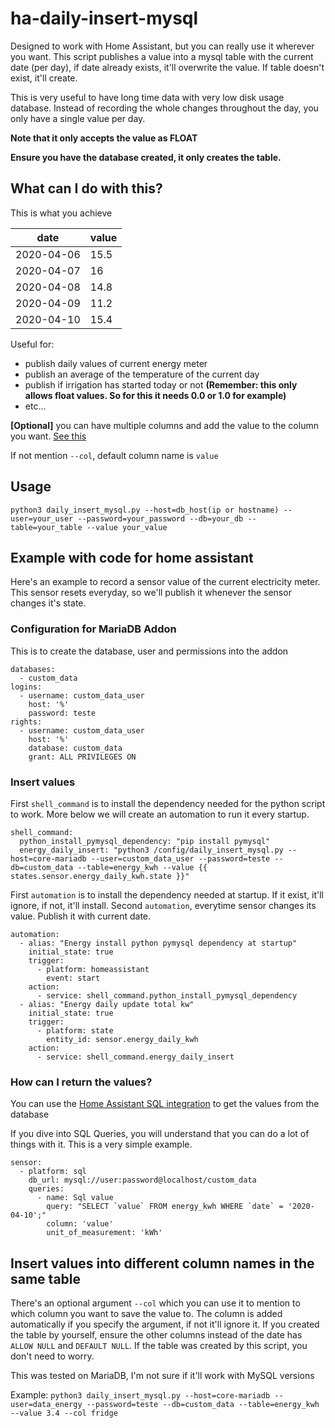 # ha-daily-insert-mysql
Designed to work with Home Assistant, but you can really use it wherever you want.
This script publishes a value into a mysql table with the current date (per day), if date already exists, it'll overwrite the value.
If table doesn't exist, it'll create.

This is very useful to have long time data with very low disk usage database.
Instead of recording the whole changes throughout the day, you only have a single value per day.

**Note that it only accepts the value as FLOAT**

**Ensure you have the database created, it only creates the table.**

## What can I do with this?
This is what you achieve

| date | value |
| ------ | ------- |
| 2020-04-06 | 15.5 |
| 2020-04-07 | 16 |
| 2020-04-08 | 14.8 |
| 2020-04-09| 11.2 |
| 2020-04-10 | 15.4 |

Useful for:
- publish daily values of current energy meter
- publish an average of the temperature of the current day
- publish if irrigation has started today or not **(Remember: this only allows float values. So for this it needs 0.0 or 1.0 for example)**
- etc...

**[Optional]** you can have multiple columns and add the value to the column you want. [See this](#insert-values-into-different-column-names-in-the-same-table)

If not mention `--col`, default column name is `value`

## Usage
`python3 daily_insert_mysql.py --host=db_host(ip or hostname) --user=your_user --password=your_password --db=your_db --table=your_table --value your_value`

## Example with code for home assistant
Here's an example to record a sensor value of the current electricity meter.
This sensor resets everyday, so we'll publish it whenever the sensor changes it's state.

### Configuration for MariaDB Addon
This is to create the database, user and permissions into the addon

```
databases:
  - custom_data
logins:
  - username: custom_data_user
    host: '%'
    password: teste
rights:
  - username: custom_data_user
    host: '%'
    database: custom_data
    grant: ALL PRIVILEGES ON
```

### Insert values

First `shell_command` is to install the dependency needed for the python script to work. More below we will create an automation to run it every startup.
```
shell_command:
  python_install_pymysql_dependency: "pip install pymysql"
  energy_daily_insert: "python3 /config/daily_insert_mysql.py --host=core-mariadb --user=custom_data_user --password=teste --db=custom_data --table=energy_kwh --value {{ states.sensor.energy_daily_kwh.state }}"
```

First `automation` is to install the dependency needed at startup. If it exist, it'll ignore, if not, it'll install.
Second `automation`, everytime sensor changes its value. Publish it with current date.
```
automation:
  - alias: "Energy install python pymysql dependency at startup"
    initial_state: true
    trigger:
      - platform: homeassistant
        event: start
    action:
      - service: shell_command.python_install_pymysql_dependency
  - alias: "Energy daily update total kw"
    initial_state: true
    trigger:
      - platform: state
        entity_id: sensor.energy_daily_kwh
    action:
      - service: shell_command.energy_daily_insert
```

### How can I return the values?

You can use the [Home Assistant SQL integration](https://www.home-assistant.io/integrations/sql/) to get the values from the database

If you dive into SQL Queries, you will understand that you can do a lot of things with it.
This is a very simple example.
```
sensor:
  - platform: sql
    db_url: mysql://user:password@localhost/custom_data
    queries:
      - name: Sql value
        query: "SELECT `value` FROM energy_kwh WHERE `date` = '2020-04-10';"
        column: 'value'
        unit_of_measurement: 'kWh'
```

## Insert values into different column names in the same table

There's an optional argument `--col` which you can use it to mention to which column you want to save the value to.
The column is added automatically if you specify the argument, if not it'll ignore it.
If you created the table by yourself, ensure the other columns instead of the date has `ALLOW NULL` and `DEFAULT NULL`. If the table was created by this script, you don't need to worry.

This was tested on MariaDB, I'm not sure if it'll work with MySQL versions

Example:
`python3 daily_insert_mysql.py --host=core-mariadb --user=data_energy --password=teste --db=custom_data --table=energy_kwh --value 3.4 --col fridge`